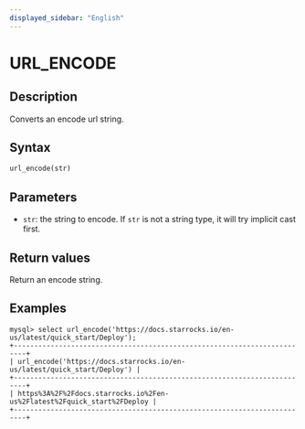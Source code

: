 ```yaml
---
displayed_sidebar: "English"
---
```


# URL_ENCODE

## Description

Converts an encode url string.

## Syntax

```haskell
url_encode(str)
```

## Parameters

- `str`: the string to encode. If `str` is not a string type, it will try implicit cast first.

## Return values

Return an encode string.

## Examples

```plaintext
mysql> select url_encode('https://docs.starrocks.io/en-us/latest/quick_start/Deploy');
+-------------------------------------------------------------------------+
| url_encode('https://docs.starrocks.io/en-us/latest/quick_start/Deploy') |
+-------------------------------------------------------------------------+
| https%3A%2F%2Fdocs.starrocks.io%2Fen-us%2Flatest%2Fquick_start%2FDeploy |
+-------------------------------------------------------------------------+
```
